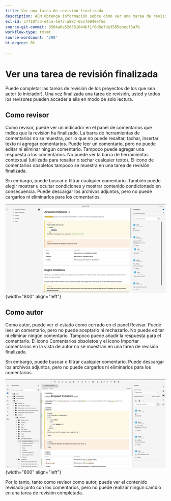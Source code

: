```yaml
---
title: Ver una tarea de revisión finalizada
description: AEM Obtenga información sobre cómo ver una tarea de revisión finalizada como revisor o autor en Guías de administración de contenido.
exl-id: 37f10fc3-e4ca-4e73-a887-65c7e9496f5e
source-git-commit: 8504a0a52d381044bf1f0d6e7de3585ebecf3a7b
workflow-type: tm+mt
source-wordcount: '298'
ht-degree: 0%

---
```


# Ver una tarea de revisión finalizada

Puede completar las tareas de revisión de los proyectos de los que sea autor (o iniciador). Una vez finalizada una tarea de revisión, usted y todos los revisores pueden acceder a ella en modo de solo lectura.

## Como revisor

Como revisor, puede ver un indicador en el panel de comentarios que indica que la revisión ha finalizado. La barra de herramientas de comentarios no se muestra, por lo que no puede resaltar, tachar, insertar texto ni agregar comentarios. Puede leer un comentario, pero no puede editar ni eliminar ningún comentario. Tampoco puede agregar una respuesta a los comentarios. No puede ver la barra de herramientas contextual (utilizada para resaltar o tachar cualquier texto). El icono de comentarios obsoletos tampoco se muestra en una tarea de revisión finalizada.

Sin embargo, puede buscar o filtrar cualquier comentario. También puede elegir mostrar u ocultar condiciones y mostrar contenido condicionado en consecuencia. Puede descargar los archivos adjuntos, pero no puede cargarlos ni eliminarlos para los comentarios.

![](images/complete-task-reviewer.png){width="800" align="left"}


## Como autor

Como autor, puede ver el estado como cerrado en el panel Revisar. Puede leer un comentario, pero no puede aceptarlo ni rechazarlo. No puede editar ni eliminar ningún comentario. Tampoco puede añadir la respuesta para el comentario. El icono Comentarios obsoletos y el icono Importar comentarios en la vista de autor no se muestran en una tarea de revisión finalizada.

Sin embargo, puede buscar o filtrar cualquier comentario. Puede descargar los archivos adjuntos, pero no puede cargarlos ni eliminarlos para los comentarios.

![](images/completed-task-author.png){width="800" align="left"}

Por lo tanto, tanto como revisor como autor, puede ver el contenido revisado junto con los comentarios, pero no puede realizar ningún cambio en una tarea de revisión completada.
